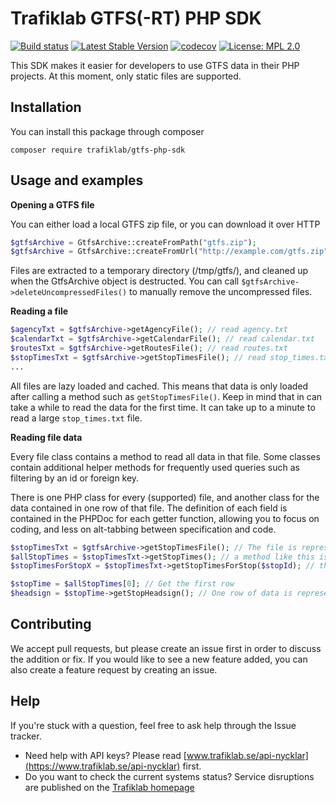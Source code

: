 # Trafiklab GTFS(-RT) PHP SDK

[![Build status](https://travis-ci.com/trafiklab/gtfs-php-sdk.svg?branch=master)](https://travis-ci.com/trafiklab/gtfs-php-sdk)
[![Latest Stable Version](https://poser.pugx.org/trafiklab/gtfs-php-sdk/v/stable)](https://packagist.org/packages/trafiklab/gtfs-php-sdk)
[![codecov](https://codecov.io/gh/trafiklab/gtfs-php-sdk/branch/master/graph/badge.svg)](https://codecov.io/gh/trafiklab/gtfs-php-sdk)
[![License: MPL 2.0](https://img.shields.io/badge/License-MPL%202.0-brightgreen.svg)](https://opensource.org/licenses/MPL-2.0)

This SDK makes it easier for developers to use GTFS data in their PHP projects. At this moment, only static files are supported.

## Installation
You can install this package through composer

```composer require trafiklab/gtfs-php-sdk```

## Usage and examples

**Opening a GTFS file**

You can either load a local GTFS zip file, or you can download it over HTTP

```php
$gtfsArchive = GtfsArchive::createFromPath("gtfs.zip");
$gtfsArchive = GtfsArchive::createFromUrl("http://example.com/gtfs.zip");
```

Files are extracted to a temporary directory (/tmp/gtfs/), and cleaned up when the GtfsArchive object is destructed.
You can call `$gtfsArchive->deleteUncompressedFiles()` to manually remove the uncompressed files. 

**Reading a file**
```php
$agencyTxt = $gtfsArchive->getAgencyFile(); // read agency.txt
$calendarTxt = $gtfsArchive->getCalendarFile(); // read calendar.txt
$routesTxt = $gtfsArchive->getRoutesFile(); // read routes.txt
$stopTimesTxt = $gtfsArchive->getStopTimesFile(); // read stop_times.txt
...
```

All files are lazy loaded and cached. This means that data is only loaded after calling a method such as `getStopTimesFile()`. 
Keep in mind that in can take a while to read the data for the first time. It can take up to a minute to read a large `stop_times.txt` file.

**Reading file data**

Every file class contains a method to read all data in that file. Some classes contain additional helper methods for frequently used queries such as filtering by an id or foreign key.

There is one PHP class for every (supported) file, and another class for the data contained in one row of that file. The definition of each field is contained in the PHPDoc for each getter function, allowing you to focus on coding, and less on alt-tabbing between specification and code.
```php
$stopTimesTxt = $gtfsArchive->getStopTimesFile(); // The file is represented by a StopTimesFile object
$allStopTimes = $stopTimesTxt->getStopTimes(); // a method like this is always available
$stopTimesForStopX = $stopTimesTxt->getStopTimesForStop($stopId); // this is a helper method for foreign keys

$stopTime = $allStopTimes[0]; // Get the first row
$headsign = $stopTime->getStopHeadsign(); // One row of data is represented by a StopTime object
```   

## Contributing

We accept pull requests, but please create an issue first in order to discuss the addition or fix.
If you would like to see a new feature added, you can also create a feature request by creating an issue.

## Help

If you're stuck with a question, feel free to ask help through the Issue tracker.
- Need help with API keys? Please read [www.trafiklab.se/api-nycklar](https://www.trafiklab.se/api-nycklar) first.
- Do you want to check the current systems status? Service disruptions
 are published on the [Trafiklab homepage](https://www.trafiklab.se/)